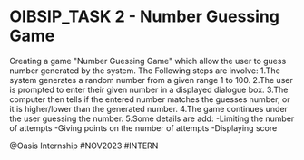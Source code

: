 # OIBSIP_TASK 2 - Number Guessing Game
Creating a game "Number Guessing Game" which allow the user to guess number generated by the system.
The Following steps are involve:
1.The system generates a random number from a given range 1 to 100.
2.The user is prompted to enter their given number in a displayed dialogue box.
3.The computer then tells if the entered number matches the guesses number, or it is higher/lower than the generated number.
4.The game continues under the user guessing the number.
5.Some details are add:
-Limiting the number of attempts
-Giving points on the number of attempts
-Displaying score

@Oasis Internship #NOV2023 #INTERN
